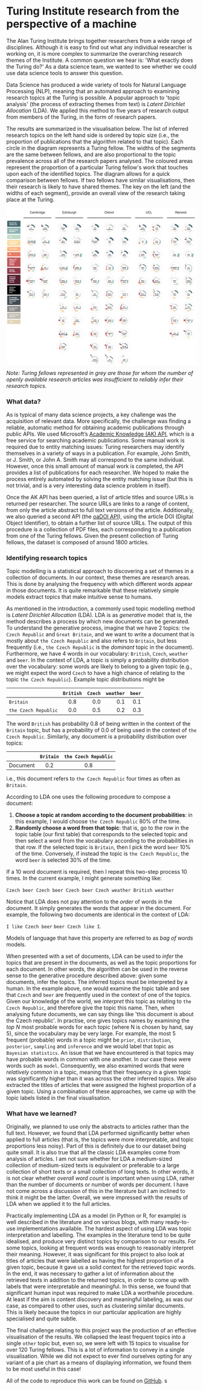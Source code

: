 # Turing Institute research from the perspective of a machine

The Alan Turing Institute brings together researchers from a wide range of disciplines.
Although it is easy to find out what any individual researcher is working on, it is more complex to summarize the overarching research themes of the Institute.
A common question we hear is: 'What exactly does the Turing do?'
As a data science team, we wanted to see whether we could use data science tools to answer this question.

Data Science has produced a wide variety of tools for Natural Language Processing (NLP), meaning that an automated approach to examining research topics at the Turing is possible.
A popular approach to 'topic analysis' (the process of extracting themes from text) is *Latent Dirichlet Allocation* (LDA).
We applied this method to five years of research output from members of the Turing, in the form of research papers.

The results are summarized in the visualisation below.
The list of inferred research topics on the left hand side is ordered by topic size (i.e., the proportion of publications that the algorithm related to that topic).
Each circle in the diagram represents a Turing fellow.
The widths of the segments are the same between fellows, and are also proportional to the topic prevalence across all of the research papers analysed.
The coloured areas represent the proportion of a particular Turing fellow's work that touches upon each of the identified topics.
The diagram allows for a quick comparison between fellows.
If two fellows have similar visualisations, then their research is likely to have shared themes.
The key on the left (and the widths of each segment), provide an overall view of the research taking place at the Turing.

![](visualisation/turing_fellows_topics.png)
*Note: Turing fellows represented in grey are those for whom the number of openly available research articles was insufficient to reliably infer their research topics.*

### What data?

As is typical of many data science projects, a key challenge was the acquisition of relevant data.
More specifically, the challenge was finding a reliable, automatic method for obtaining academic publications through public APIs.
We used Microsoft’s [Academic Knowledge (AK) API](https://docs.microsoft.com/en-us/azure/cognitive-services/academic-knowledge/home), which is a free service for searching academic publications.
Some manual work is required due to entity matching issues: Turing researchers may identify themselves in a variety of ways in a publication.
For example, John Smith, or J. Smith, or John A. Smith may all correspond to the same individual.
However, once this small amount of manual work is completed, the API provides a list of publications for each researcher.
We hoped to make the process entirely automated by solving the entity matching issue (but this is not trivial, and is a very interesting data science problem in itself).

Once the AK API has been queried, a list of article titles and source URLs is returned per researcher.
The source URLs are links to a range of content, from only the article abstract to full text versions of the article.
Additionally, we also queried a second API (the [oaDOI API](https://oadoi.org)), using the article DOI (Digital Object Identifier), to obtain a further list of source URLs.
The output of this procedure is a collection of PDF files, each corresponding to a publication from one of the Turing fellows.
Given the present collection of Turing fellows, the dataset is composed of around 1800 articles.

### Identifying research topics

Topic modelling is a statistical approach to discovering a set of themes in a collection of documents.
In our context, these themes are research areas.
This is done by analysing the frequency with which different words appear in those documents.
It is quite remarkable that these relatively simple models extract topics that make intuitive sense to humans.

As mentioned in the introduction, a commonly used topic modelling method is *Latent Dirichlet Allocation* (LDA).
LDA is as *generative* model: that is, the method describes a process by which new documents can be generated.
To understand the generative process, imagine that we have 2 topics: `the Czech Republic` and `Great Britain`, and we want to write a document that is mostly about `the Czech Republic` and also refers to `Britain`, but less frequently (i.e., `the Czech Republic` is the *dominant* topic in the document).
Furthermore, we have 4 words in our vocabulary: `British`, `Czech`, `weather` and `beer`.
In the context of LDA, a topic is simply a probability distribution over the vocabulary: some words are likely to belong to a given topic (e.g., we might expect the word `Czech` to have a high chance of relating to the topic `the Czech Republic`).
Example topic distributions might be

|                  | `British` | `Czech`   | `weather` | `beer`    |
| ---------------- |:-------:| -------:| -------:| -------:|
| `Britain`    |   0.8    |   0.0    |   0.1    |   0.1    |
| `the Czech Republic` |   0.0    |   0.5    |  0.2    |   0.3    |

The word `British` has probability 0.8 of being written in the context of the `Britain` topic, but has a probability of 0.0 of being used in the context of `the Czech Republic`.
Similarly, any document is a probability distribution over topics:

|   | `Britain` | `the Czech Republic` |
|---|:-------:|:----------:|
|Document| 0.2 | 0.8 |

i.e., this document refers to `the Czech Republic` four times as often as `Britain`.

According to LDA one uses the following procedure to compose a document:

1. **Choose a topic at random according to the document probabilities**: in this example, I would choose `the Czech Republic` 80% of the time.
2. **Randomly choose a word from that topic**: that is, go to the row in the topic table (our first table) that corresponds to the selected topic and then select a word from the vocabulary according to the probabilities in that row. If the selected topic is `Britain`, then I pick the word `beer` 10% of the time. Conversely, if instead the topic is `the Czech Republic`, the word `beer` is selected 30% of the time.

If a 10 word document is required, then I repeat this two-step process 10 times.
In the current example, I might generate something like:

`Czech beer Czech beer Czech beer Czech weather British weather`

Notice that LDA does not pay attention to the *order* of words in the document.
It simply generates the words that appear in the document.
For example, the following two documents are identical in the context of LDA:

`I like Czech beer`
`beer Czech like I`.

Models of language that have this property are referred to as *bag of words* models.

When presented with a set of documents, LDA can be used to *infer* the topics that are present in the documents, as well as the topic proportions for each document.
In other words, the algorithm can be used in the reverse sense to the generative procedure described above: given some documents, infer the topics.
The inferred topics must be interpreted by a human.
In the example above, one would examine the topic table and see that `Czech` and `beer` are frequently used in the context of one of the topics.
Given our knowledge of the world, we *interpret* this topic as relating to `the Czech Republic`, and therefore give the topic this name.
Then, when analysing future documents, we can say things like 'this document is about the Czech republic'.
In practise, one gives topics names by examining the *top N* most probable words for each topic (where N is chosen by hand, say 5), since the vocabulary may be very large.
For example, the most 5 frequent (probable) words in a topic might be `prior`, `distribution`, `posterior`, `sampling` and `inference` and we would label that topic as `Bayesian statistics`.
An issue that we have encountered is that topics may have probable words in common with one another.
In our case these were words such as `model`.
Consequently, we also examined words that were *relatively common* in a topic, meaning that their frequency in a given topic was significantly higher than it was across the other inferred topics.
We also extracted the titles of articles that were assigned the highest proportion of a given topic.
Using a combination of these approaches, we came up with the topic labels listed in the final visualisation.

### What have we learned?

Originally, we planned to use only the abstracts to articles rather than the full text.
However, we found that LDA performed significantly better when applied to full articles (that is, the topics were more interpretable, and topic proportions less noisy).
Part of this is definitely due to our dataset being quite small.
It is also true that all the classic LDA examples come from analysis of articles.
I am not sure whether for LDA a medium-sized collection of medium-sized texts is equivalent or preferable to a large collection of short texts or a small collection of long texts.
In other words, it is not clear whether *overall word count* is important when using LDA, rather than the number of documents or number of words per document.
I have not come across a discussion of this in the literature but I am inclined to think it might be the latter.
Overall, we were impressed with the results of LDA when we applied it to the full articles.

Practically implementing LDA as a model (in Python or R, for example) is well described in the literature and on various blogs, with many ready-to-use implementations available.
The hardest aspect of using LDA was topic interpretation and labelling.
The examples in the literature tend to be quite idealised, and produce very distinct topics by comparison to our results.
For some topics, looking at frequent words was enough to reasonably interpret their meaning.
However, it was significant for this project to also look at titles of articles that were labelled as having the highest proportion of a given topic, because it gave us a solid context for the retrieved topic words.
In the end, it was necessary to gather a lot of information about the retrieved texts in addition to the returned topics, in order to come up with labels that were interpretable and meaningful.
In this sense, we found that significant human input was required to make LDA a worthwhile procedure.
At least if the aim is content discovery and meaningful labeling, as was our case, as compared to other uses, such as clustering similar documents.
This is likely because the topics in our particular application are highly specialised and quite subtle.

The final challenge relating to this project was the production of an effective visualisation of the results.
We collapsed the least frequent topics into a single `other` topic but, even so, we were left with 15 topics to visualise for over 120 Turing fellows.
This is a lot of information to convey in a single visualisation.
While we did not expect to ever find ourselves opting for any variant of a pie chart as a means of displaying information, we found them to be most useful in this case!

All of the code to reproduce this work can be found on [GitHub](https://github.com/alan-turing-institute/ati_tm).
s
